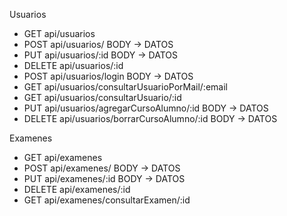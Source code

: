 Usuarios

- GET api/usuarios
- POST api/usuarios/ BODY -> DATOS
- PUT api/usuarios/:id BODY -> DATOS
- DELETE api/usuarios/:id 
- POST api/usuarios/login BODY -> DATOS
- GET api/usuarios/consultarUsuarioPorMail/:email 
- GET api/usuarios/consultarUsuario/:id 
- PUT api/usuarios/agregarCursoAlumno/:id BODY -> DATOS
- DELETE api/usuarios/borrarCursoAlumno/:id BODY -> DATOS 

Examenes

- GET api/examenes
- POST api/examenes/ BODY -> DATOS
- PUT api/examenes/:id BODY -> DATOS
- DELETE api/examenes/:id
- GET api/examenes/consultarExamen/:id
